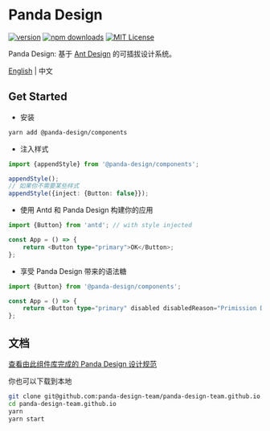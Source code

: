 # Panda Design

[![version](https://img.shields.io/npm/v/@panda-design/components.svg?style=flat-square)](http://npm.im/@panda-design/components)
[![npm downloads](https://img.shields.io/npm/dm/@panda-design/components.svg?style=flat-square)](https://www.npmjs.com/package/@panda-design/components)
[![MIT License](https://img.shields.io/npm/l/@panda-design/components.svg?style=flat-square)](http://opensource.org/licenses/MIT)

Panda Design: 基于 [Ant Design](https://ant.design/index-cn) 的可插拔设计系统。

[English](https://github.com/panda-design-team/components/blob/main/README.md) | 中文

## Get Started

- 安装

```bash
yarn add @panda-design/components
```

- 注入样式

```typescript jsx
import {appendStyle} from '@panda-design/components';

appendStyle();
// 如果你不需要某些样式
appendStyle({inject: {Button: false}});
```

- 使用 Antd 和 Panda Design 构建你的应用

```typescript jsx
import {Button} from 'antd'; // with style injected

const App = () => {
    return <Button type="primary">OK</Button>;
};
```

- 享受 Panda Design 带来的语法糖

```typescript jsx
import {Button} from '@panda-design/components';

const App = () => {
    return <Button type="primary" disabled disabledReason="Primission Denied">OK</Button>;
};
```

## 文档

[查看由此组件库完成的 Panda Design 设计规范](https://panda-design-team.github.io/)

你也可以下载到本地

```bash
git clone git@github.com:panda-design-team/panda-design-team.github.io.git
cd panda-design-team.github.io
yarn
yarn start
```
